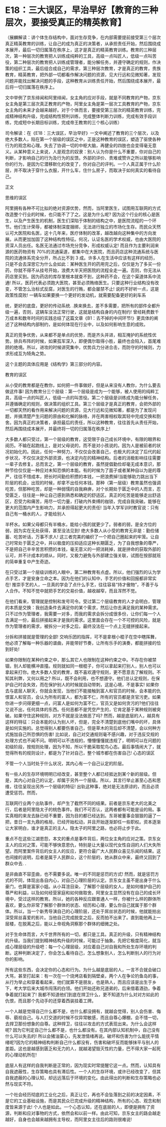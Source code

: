 # E18：三大误区，早治早好【教育的三种层次，要接受真正的精英教育】

（展麟解读：讲个体生存结构中，面对生存竞争，在内部需要提前接受第三个层次真正精英教育的训练，让自己的成为真正的决策者，从承担责任开始，然后围绕成本展开，最后一切归属落在秩序上，这才是真正的精英教育训练。教育的三种层次，第一种层次的教育把人训练成纯粹的工具，高级一点叫匠人，低级一点叫苦役，第二种层次的教育把人训练成管理者，能分解任务，并遵守确定的规则，作决策的组织工具，最后组合成自己的需求，第三种层次教育，才是真正的教育，贵族教育，精英教育，把外部一切都看作解决问题的资源，见大行远和见微知著，发现问题并能找出解决问题的手段，这种教育从训练责任开始，然后围绕成本展开，最后将一切归属落在秩序上。

文中举例了京东绯闻和阿里绯闻，女主角的应对手段，就是不同教育的产物，京东女主角是第三层次真正教育的产物，阿里女主角是第一层次工具教育的产物，京东女主角的未来才会越来越好。对于个体而言，要接受第三层次的精英教育训练，完成精神结构升级，完成结构性预判训练，完成整体判断力训练，完成有效手段训练，完成短中长期目标训练，完成帝王教育的三个核心训练）

司令解读：在《E18：三大误区，早治早好》一文中阐述了教育的三个层次，以及绝大多数人，陷在第一个层级的误区之中，正是这种教育的误区，塑造了驱使各种行为的观念和心理。失去了协调一切的中枢大脑，再健全的四肢也会变得毫无意义。从某种意义上来说，人是观念的奴隶：别人认为你是什么不重要，你对自己的判断，才影响自己的行为及行为的反馈。外部的评价、责难或赞许之所以能够影响你的行为，是因为它潜移默化的改变了，你对自己的评判。一个人真正属于什么阶层，并不取决于穿什么衣服，开什么车，住什么房子，而取决于如何真实的看待自己。

正文

思维的误区

阿里拥有各种不可比拟的绝对资源优势，然而，当阿里医生，试图用互联网的方式改造整个行业的时候，也只能不了了之。这是为什么呢? 因为这个行业的核心是医生，以及产生医生的机制，医生们深陷于体制的结构之中，是医院流程的一个环节。他们生计荣辱，都被体制深度捆绑，无法进行独立的市场化生存。而民众天然认可大医院和名医，这十几年来，医疗体制的改革，越改越向这种集中的方向发展。从而更加加固了这种结构性特征。何况，认证名医的学术权威，也由大医院的资深人员出任。名医无法通过市场充分竞争，形成权威认定! 而且作为主要利润来源的医药物资有 70%的流通渠道，都集中在大医院，而且药店这种流通系统与医院的流通体系完全分开，所占比不到 3 成。许多人在生活中应该有这样的经历，只是不会去深思它为什么会如此：某种医生开的药用完之后，仅仅是为了多买一份药，你就不得不从挂号开始，浪费大半天把医院的流程全走一遍。否则，你无法从药店里买到。因为药店的库存里根本就查不到，这种药不会，在这个渠道体系中流通! 所以，医药代表必须跑大医院，甚至必须贿络医生。只要这种行业结构没有改变，不管怎么治标式反腐，对医生的行贿，都会屡禁不止! 说的不好听一点，这是政策性腐败! 一辆车如果要换一个更好的发动机，就需要配备更好的刹车系

统，更好的底盘，更好的传动系统. .换来换去，差不多需要，把所有的部件全都升级一遍，否则，这辆车没法正常行驶，这就是结构自身的内在制约! 曾经耗费数千万成本和数年时间的实践总结了这篇文章《B1：去不掉的中间环节!》更具体的阐述了这种结构内部制约，是如何体现在行业中，以及如何影响生意的成败。

真正的竞争优势，从来都不是单点的优势，而是齐头并进，相互掩护的系统性优势。排兵布阵的时候，如果孤军深入，即便偶尔取得小胜，最终也会陷入，首尾难顾的绝境。所以，进攻的时候讲究集中，优势兵力分进合击，而防守的时候则，力求形成互为犄角之势。

这个主题的具体应用是《结构学》第三部分的内容。

教育的误区

从小受的教育都是在教你，如何把一件事做好，但是从来没有人教你，为什么要去做这件事! 因为教育分三个层级：第一个层级是成为一个能够，被人使用的纯粹工具，高级一点的叫匠人，低级一点的叫苦役。第二个层级是训练成为能分解任务，并遵循确定的规则，做决策的组织工具。第三个层级才是真正的教育，会把外部的一切都天然的看作用来解决问题的资源，见大行远和见微知著，都是为了发现问题，并搞清楚产生问题的原由和化解的脉络，并在两害相权取其轻中完成交换和割舍。因为真正的决策者，承担最后的责任，所以这种教育，往往首先从责任开始，然后再围绕成本展开，并最终将一切的归属落在秩序上!

大多数人都只受过，第一个层级的教育，这受限于自己成长环境中，有限的眼界和阅历。不输在起跑线上，是对父母说的，而不是对小孩说的。因为人是被前者的状况初始化的。因此，任何一种努力，不仅仅会改善自己，也极大的决定了后代的起步状况，不仅仅决定外部资源，也决定内在的精神结构。后者的消极影响往往需要一辈子去修复。总而言之，第一个层级的教育，虽然提倡勤俭却毫无成本意识，那种节俭仅仅是一种应对未知恐惧的本能。有的时候为了面子或者某种自以为是的尊严，往往不惜成本，把长时间勤俭积攒的本钱，一把浪费掉!当能够助力跳出当下阶层的机会，出现的时候，却拿不出任何本钱。那种（第一层级）教育虽然也强调吃苦，但那种吃苦，却是一种弱懦的自我麻痹，对个长期处于匮乏中的人而言，忍受匮乏，往往是一种让自己感到熟悉和确定的舒适区。真正的吃苦是能够走出舒适区，忍受力和痛苦，用尽一切力量，打破内外束缚的枷锁，完成自我突破。能够在更大的范围内产生影响力，并承担得起更大的责任! 当年入学军训时教官说：只有自己有一桶水的人，才能给别人

半杯水。如果父母都只有半桶水，能给小孩的就更少了。弱者的弱，是全方位的弱，因为实在无处获得，甚至没法见到! 绝大多数人从小受的教育无非是：勤俭储蓄、吃苦听话，万事不求人! 这三者完美的编织了一个把自己圈起来的牢笼。让自己时常处于匮乏之中，并以极度的压抑适应这种长期匮乏，为了自我想象的尊严，不是把自己辛辛苦苦积攒的本钱，毫无意义的一把消耗掉，就是拼命的获取外部的认可，并不计成本的顺从，同时，又极力避免与外部建立强关联，试图在按部就班的简单重复中产生奇迹。

在只受过第一个层级训练的人眼中，第二种教育有点虚。所以，他们强烈的认为学点手艺，才是安身立命之本。因为在他们的认知中，手艺的价值和回报都非常实在! 推崇手艺的人，一旦真的学会了点什么手艺，往往容易“持才傲物”，不善于与人合作。不知不觉中就把手艺的交易价值，越收越窄，而且浑然不觉。

在他们看来，管理就是控制和发号司令。受过第二个层级教育的人才会明白，管理的本质是交换：我创造条件去满足你的某个需求，然后让你去满足我的某种需求。只不过作为管理者，我需要一对多，而我的需求会拆分成很多份，让你们每一个人去满足一份，最后拼接起来才是我的需求。这里面会存在一个不可控的风险，就是作为管理者的需求，被拆分一对多之后，最终没法在一个点上无缝拼接起来。

分拆和拼接就是管理的全部! 交响乐团的指挥，可不是拿根小棍子在空中瞎挥舞，他必须了解每一种乐器的谱曲，并能带好节奏，让所有乐手的演奏，都能拼接的恰到好处!

如果你限制在某种约束之中，那么其它人也限制在这种约束之中。不存在你被禁锢，别人却能横冲直撞。规则就如同一根棍子，你可以拿起来打别人，别人也可以拿起来打你。绝大多数人受的教育，既不喜欢遵守规则，更不愿意去了解规则。不知其利弊，又何以用之? 所以，既不会利用，也不想遵守。他们总认定规则，在保护自己时会失效，而在保护别人的时候就自动带刺，这是心境，不是事实! 如果你去与底层人聊天，你就会发现，当他们不能接触到富人和官员的时候，会本能的仇恨富人和官员，会认为所有的富人，都为富不仁，所有的官员都是贪官污吏。如果你进一步问得更细一点，问富人是如何为富不仁，官员又是如何贪污的?他们往往又说不出，任何具体的东西。任何恶都不是凭空产生的，它肯定基于某种规则被突破。如果守住这种规则，对方不就是没法做恶了吗? 然而，越是底层的人，越具有这样的特征：只会本能的认为别人坏，但是，完全不清楚到底他们嘴中的坏，具体是如何实施的。总觉得别人都要伤害自己，但是草木的背后却不清楚，会以何种方式施加自己所恐惧的伤害! 比如说，自己对交通规则毫不感兴趣，对于违反交规的处理方式也不闻不问。明明可以不违规的，懵懵懂懂就违规了，明明可以在问题的初级阶段，按规则处理，因为不知，所以干脆采取鸵鸟心态。最后事情闹大了，就觉得所有的规则设计，都是为了针对自己，整个城市都在伤害自己! 心态的误区

不管一个人当时处于什么状况，其内心有一个自己认定的阶层。

有一些人的生存环境明明已经改变，甚至整个人都已经抵达到某个新的层级。但是，其内心对自己的认定，却属于另外一个层级。所以，其言行举止甚至心态和思维，往往呈现出另外一个层级的特征! 出轨这种事，绝对是无法原谅的，而且必须遭受惩罚。然而，

互联网行业两个出轨事件，却产生了截然不同的结果。前者是京东老大的北美之行，后者是阿里隐太子的桃色事件。我们不可否认，这两者都有可能是设的局。事实真相的来龙去脉已经不重要，因为目的都已经达到。东哥被董事会狠狠的逼了一把，昔日一言九鼎的格局，已经开始松动，并且开始逐渐卸任一些职权。资本逐渐让大家明白，谁才是真正的主人。隐太子的阿里之路，也必将止步于此。

重点不在这些江湖恩怨，本文的重点是事件背后，两位女主角的应对之策。京东女主人的应对之策，可能不够快意恩仇，特别是让大量以现代女性自诩的人们大失所望。而阿里案件背后的女主人的反应，更符合最广大人民群众喜见乐闻的结果。这也间接的说明，后者是属于人民群众，这个阶层的，她从群众中来，最终又回到了群众中去. .

是非曲直不容歪曲，也不需要多说。唯一的不同是惩罚的方式! 然而，就是惩罚方式的不同，体现出各自内心，对自己心理阶层的认定。京东女主虽不是出身于什么豪门，也算是富家小姐。从小耳渲目染，了解那个层级的女人，是如何维护自己的尊严和利益，以及如何经营家庭和如何做取舍。阿里女主显然没有在自己的成长环境中，受过这样的教育。所以，她的各种反应跟普通人一样，你被什么样的群体所喜欢，要么你非常了解那个群体的状态、经历和心理，要么你自己就属于那个群体。所以，当一个新秀导演自己的心理阶层，还处于屌丝状态的时候，他就能拍出深受屌丝喜爱的影片。当他自己完成脱变之后，反而拍不出来了。直到能他再上一层楼，在脱离之后，能以上帝视角洞察那个群体的细微之处。

对于生命体而言，大千世界所有的一切，都只是工具。真正的升级，只有精神结构的升级。当我们提到精神结构升级的时候，可能过于抽象。先把它极度简化，就当成心理层级的升级吧：每一个心理层级，对应着自己对自我和所处生存环境的判断。这种判断决定了，你会怎么看待自己，怎么想象别人，怎么判断别人的行为对你的影响。

所有这些东西，会决定你的心态和行为。为什么越是底层的人，一言不合就会破口大骂，甚至打起来：有一次在一个烧烤店看到隔壁桌，两个人在争论钓鱼岛的事，从行为举止和穿着看起来，他们就算不是朋友，也是熟人，而且应该是出生于乡下，考大学后来大城市闯荡的白领。他们开始还称兄道弟的，后来借着酒劲，争着争着就打起来了! 我都不知道他们到底在捍卫什么，更不知道为什么对对方如此的仇恨，而且那个先动手的还穿着西装挂着工牌。

一个人越是觉得自己什么都不是，也什么都没拥有，就越会觉得，别人会伤害、侮辱、藐视自己。与人打交道的时候不仅异常敏感，而且自尊心爆棚，会不惜一切，去捍卫那份想象的自尊。这种捍卫，往往以攻击的方式表现出来。为什么会这样呢? 因为它判定自己什么都不是，也什么都没有。在其内部认知机制中，自己没有什么可以失去的! 所以会猪油蒙心，先发泄情绪再说。破坏和伤害为什么能抚平情绪呢?因为它的精神结构判断自己什么都没有，伤害和破坏反而能够抹平与别人的差距。这也是越感到匮乏和无力的人，就越渴望毁灭性的力量，巴不得大家一起死的心理动机所在!

底层人有这样的自我判断是正常的，因为现实时常提醒它这一点。然而，认知具有自我遮蔽性，生存策略也具有滞后性。一个人的生存环境，或许已经改变了，但其自我遮蔽的心理认知，却远远落后于环境的变化。由此得出的判断和生存策略也必然与现实不符。

一个社会经历彻底的工业化之后，真正让它，再也不会坠落到之前的决定因素，不是它的工业基础设施，而是其民众已完成升级的精神结构，所有的心态、观念和制度皆来源于此! 个人也是如此。一个心态认知，还在底层的人，即便是拥有了资源，判断和应对事物的方式，依然会和以前一样。由此可知，京东女主的路会越走越好，自身也会越来越拥有主导权，而阿里女主往后的路则很难说!